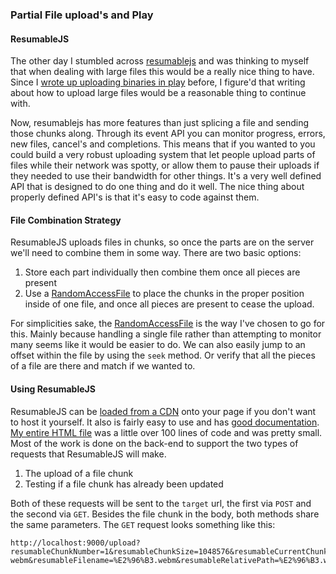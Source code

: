### Partial File upload's and Play

#### ResumableJS

The other day I stumbled across [resumablejs] and was thinking to myself 
that when dealing with large files this would be a really nice thing to 
have. Since I [wrote up uploading binaries in play] before, I figure'd 
that writing about how to upload large files would be a reasonable thing 
to continue with. 

Now, resumablejs has more features than just splicing a file and sending 
those chunks along. Through its event API you can monitor progress, 
errors, new files, cancel's and completions. This means that if you wanted 
to you could build a very robust uploading system that let people upload 
parts of files while their network was spotty, or allow them to pause 
their uploads if they needed to use their bandwidth for other things. It's 
a very well defined API that is designed to do one thing and do it well. 
The nice thing about properly defined API's is that it's easy to code 
against them.

#### File Combination Strategy

ResumableJS uploads files in chunks, so once the parts are on the server 
we'll need to combine them in some way. There are two basic options:

1. Store each part individually then combine them once all pieces are present
2. Use a [RandomAccessFile] to place the chunks in the proper position inside of one file, and once all pieces are present to cease the upload.

For simplicities sake, the [RandomAccessFile] is the way I've chosen to 
go for this. Mainly because handling a single file rather than attempting 
to monitor many seems like it would be easier to do. We can also easily
jump to an offset within the file by using the `seek` method. Or verify 
that all the pieces of a file are there and match if we wanted to. 

#### Using ResumableJS

ResumableJS can be [loaded from a CDN] onto your page if you don't want to 
host it yourself. It also is fairly easy to use and has [good documentation].
[My entire HTML file] was a little over 100 lines of code and was pretty small.
Most of the work is done on the back-end to support the two types of requests
that ResumableJS will make. 

1. The upload of a file chunk
2. Testing if a file chunk has already been updated

Both of these requests will be sent to the `target` url, the first via `POST`
and the second via `GET`. Besides the file chunk in the body, both methods 
share the same parameters. The `GET` request looks something like this:

	http://localhost:9000/upload?resumableChunkNumber=1&resumableChunkSize=1048576&resumableCurrentChunkSize=1048576&resumableTotalSize=7185630&resumableType=video%2Fwebm&resumableIdentifier=7185630-webm&resumableFilename=%E2%96%B3.webm&resumableRelativePath=%E2%96%B3.webm&resumableTotalChunks=6




[resumablejs]:http://resumablejs.com/
[wrote up uploading binaries in play]:/tech-blog/upload-binary-data-play-exif
[RandomAccessFile]:https://docs.oracle.com/javase/7/docs/api/java/io/RandomAccessFile.html
[loaded from a CDN]:https://cdnjs.cloudflare.com/ajax/libs/resumable.js/1.0.2/resumable.js
[good documentation]:http://resumablejs.com/
[My entire HTML file]:https://github.com/EdgeCaseBerg/play-resumablejs-upload/blob/master/app/views/index.scala.html